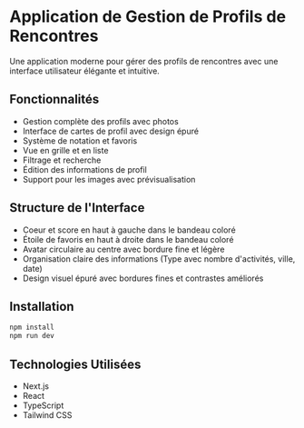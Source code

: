 # Application de Gestion de Profils de Rencontres

Une application moderne pour gérer des profils de rencontres avec une interface utilisateur élégante et intuitive.

## Fonctionnalités

- Gestion complète des profils avec photos
- Interface de cartes de profil avec design épuré
- Système de notation et favoris
- Vue en grille et en liste
- Filtrage et recherche
- Édition des informations de profil
- Support pour les images avec prévisualisation

## Structure de l'Interface

- Coeur et score en haut à gauche dans le bandeau coloré
- Étoile de favoris en haut à droite dans le bandeau coloré
- Avatar circulaire au centre avec bordure fine et légère
- Organisation claire des informations (Type avec nombre d'activités, ville, date)
- Design visuel épuré avec bordures fines et contrastes améliorés

## Installation

```bash
npm install
npm run dev
```

## Technologies Utilisées

- Next.js
- React
- TypeScript
- Tailwind CSS
